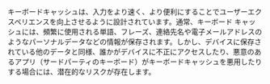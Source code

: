 
キーボードキャッシュは、入力をより速く、より便利にすることでユーザーエクスペリエンスを向上させるように設計されています。通常、キーボード キャッシュには、頻繁に使用される単語、フレーズ、連絡先名や電子メールアドレスのようなパーソナルデータなどの情報が保存されます。しかし、デバイスに保存されている他のデータと同様、誰かがデバイスに不正にアクセスしたり、悪意のあるアプリ（サードパーティのキーボード）がキーボードキャッシュを悪用したりする場合には、潜在的なリスクが存在します。
